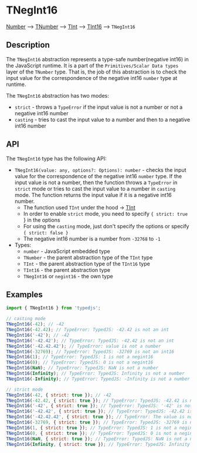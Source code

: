 # TNegInt16

[Number](https://developer.mozilla.org/en-US/docs/Web/JavaScript/Reference/Global_Objects/Number) --> [TNumber](../../../README.md) --> [TInt](../../README.md) --> [TInt16](../README.md) --> `TNegInt16`

## Description

The `TNegInt16` abstraction represents a type-safe number(negative int16) in the JavaScript runtime. It is a part of the `Primitives/Scalar Data types` layer of the `TNumber` type.
That is, the job of this abstraction is to check the input value for the correspondence of the negative int16 `number` type at runtime.

The `TNegInt16` abstraction has two modes:
- `strict` - throws a `TypeError` if the input value is not a number or not a negative int16 number
- `casting` - tries to cast the input value to a number and then to a negative int16 number

## API

The `TNegInt16` type has the following API:

- `TNegInt16(value: any, options?: Options): number` - checks the input value for the correspondence of the negative int16 `number` type. If the input value is not a number, then the function throws a `TypeError` in `strict` mode or tries to cast the input value to a number in `casting` mode. The function returns the input value if it is a negative int16 number.
  - The function used `TInt` under the hood -> [TInt](../../README.md)
  - In order to enable `strict` mode, you need to specify `{ strict: true `} in the options
  - For using the `casting` mode, just don't specify the options or specify `{ strict: false }`
  - The negative int16 number is a number from `-32768` to `-1`
- Types:
  - `number` - JavaScript embedded type
  - `TNumber` - the parent abstraction type of the `TInt` type
  - `TInt` - the parent abstraction type of the `TInt16` type
  - `TInt16` - the parent abstraction type
  - `TNegInt16` or `negint16` - the own type

## Examples

```javascript
import { TNegInt16 } from 'typedjs';

// casting mode
TNegInt16(-42); // -42
TNegInt16(-42.42); // TypeError: TypedJS: -42.42 is not an int
TNegInt16('-42'); // -42
TNegInt16('-42.42'); // TypeError: TypedJS: -42.42 is not an int
TNegInt16('-42.42.42'); // TypeError: value is not a number
TNegInt16(-32769); // TypeError: TypedJS: -32769 is not an int16
TNegInt16(1); // TypeError: TypedJS: 1 is not a negint16
TNegInt16(0); // TypeError: TypedJS: 0 is not a negint16
TNegInt16(NaN); // TypeError: TypedJS: NaN is not a number
TNegInt16(Infinity); // TypeError: TypedJS: Infinity is not a number
TNegInt16(-Infinity); // TypeError: TypedJS: -Infinity is not a number

// strict mode
TNegInt16(-42, { strict: true }); // -42
TNegInt16(-42.42, { strict: true }); // TypeError: TypedJS: -42.42 is not an int
TNegInt16('-42', { strict: true }); // TypeError: TypedJS: '-42' is not a number
TNegInt16('-42.42', { strict: true }); // TypeError: TypedJS: -42.42 is not an int
TNegInt16('-42.42.42', { strict: true }); // TypeError: The value is not a number
TNegInt16(-32769, { strict: true }); // TypeError: TypedJS: -32769 is not an int16
TNegInt16(1, { strict: true }); // TypeError: TypedJS: 1 is not a negint16
TNegInt16(0, { strict: true }); // TypeError: TypedJS: 0 is not a negint16
TNegInt16(NaN, { strict: true }); // TypeError: TypedJS: NaN is not a number
TNegInt16(Infinity, { strict: true }); // TypeError: TypedJS: Infinity is not a number
```
